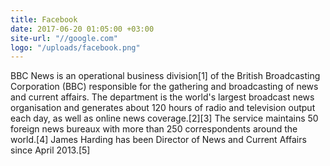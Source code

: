 ```yaml
---
title: Facebook
date: 2017-06-20 01:05:00 +03:00
site-url: "//google.com"
logo: "/uploads/facebook.png"
---
```


BBC News is an operational business division[1] of the British Broadcasting Corporation (BBC) responsible for the gathering and broadcasting of news and current affairs. The department is the world's largest broadcast news organisation and generates about 120 hours of radio and television output each day, as well as online news coverage.[2][3] The service maintains 50 foreign news bureaux with more than 250 correspondents around the world.[4] James Harding has been Director of News and Current Affairs since April 2013.[5]
